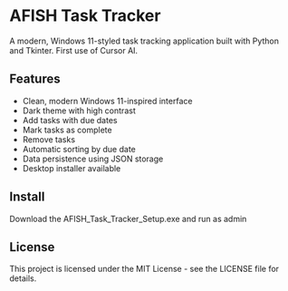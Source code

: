 # AFISH Task Tracker

A modern, Windows 11-styled task tracking application built with Python and Tkinter.
First use of Cursor AI. 

## Features

- Clean, modern Windows 11-inspired interface
- Dark theme with high contrast
- Add tasks with due dates
- Mark tasks as complete
- Remove tasks
- Automatic sorting by due date
- Data persistence using JSON storage
- Desktop installer available

## Install
Download the AFISH_Task_Tracker_Setup.exe and run as admin

## License
This project is licensed under the MIT License - see the LICENSE file for details. 
